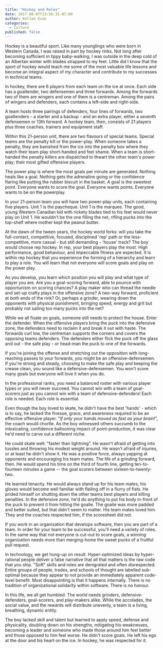 ```yaml
---
title: "Hockey and Roles"
date: 2017-08-07T13:56:31-07:00
author: Kellen Evan
categories:
  - Culture
published: false
---
```


Hockey is a beautiful sport. Like many younglings who were born in Western Canada, I was raised in part by hockey rinks. Not long after becoming sufficient in tippy baby-walking, I was outside in the deep cold of an Albertan winter with blades strapped to my feet. Little did I know that the sport of hockey would teach me some of the most valuable life lessons and become an integral aspect of my character and contribute to my successes in technical teams.

In hockey, there are 6 players from each team on the ice at once. Each side has a goaltender, two defensemen and three forwards. Among the forwards two of them are wingers and one of them is a centreman. Among the pairs of wingers and defenders, each contains a left-side and right-side.

A team hosts three pairings of defenders, four lines of forwards, two goaltenders - a starter and a backup - and an extra player, either a seventh defensemen or 13th forward. A hockey team, then, consists of 21 players plus three coaches, trainers and equipment staff.

Within this 21-person unit, there are two flavours of special teams. Special teams are the penalty kill or the power-play. When someone takes a penalty, they are banished from the ice into the penalty box where they watch their team play short-handed and feel shame. When a team is short-handed the penalty killers are dispatched to thwart the other team's power play; their most gifted offensive players.

The power play is where the most goals per minute are generated. Nothing heals like a goal. Nothing gets the adrenaline going or the confidence flaring like putting the rubber biscuit in the basket. A goal is the sweetest point. Everyone wants to score the goal. Everyone wants points. Everyone wants to be on the powerplay.

In your 21-person team you will have two power-play units, each containing five players. Unit 1 is the paycheque. Unit 1 is the marquee. The good, young Western Canadian kid with rickety blades tied to his feet would never play on Unit 1. He wouldn't be the one filling the net, rifling pucks into the top-shelf where mother kept the peanut butter.

At the dawn of the tween years, the hockey world forks: will you take the full-contact, competitive, focused, disciplined 'rep' path or the less-competitive, more casual - but still demanding - 'house' track? The boy would choose rep hockey. In rep, your best players play the most. High performance, good behaviour, and impeccable fitness are expected. It is within rep hockey that you experience the forming of a hierarchy and learn to play a role. You will learn that not everyone will score goals and play on the power play.

As you develop, you learn which position you will play and what type of player you are. Are you a goal-scoring forward, able to pounce with opportunism on scoring chances? A play maker who can thread the needle and set-up crafty plays in the offensive zone? A two-way forward, proficient at _both_ ends of the rink? Or, perhaps a grinder, wearing down the opponents with physical punishment, bringing speed, energy and grit but probably not sailing too many pucks into the net?

While we all fixate on goals, someone still needs to protect the house. Enter the defender. When the offensive players bring the puck into the defensive zone, the defenders need to reclaim it and break it out with haste. The forwards curl low, the centreman supports the corners and covers the opposing teams defenders. The defenders either flick the puck off the glass and out - the safe play - or head-man the puck to one of the forwards.

If you're joining the offense and stretching out the opposition with long-reaching passes to your forwards, you might be an offensive-defensemen. If you're strong and steady, choosing to make the safe play and keeping the crease clean, you sound like a defensive-defensemen. You won't score many goals but everyone will love it when you do.

In the professional ranks, you need a balanced roster with various player types or you will never succeed. You cannot win with a team of goal-scorers just as you cannot win with a team of defensive-defenders! Each role is needed. Each role is essential.

Even though the boy loved to skate, he didn't have the best 'hands' - which is to say, he lacked the finesse, grace, and awareness required to be an effective offensive player. "_If only your hands moved as fast as your brain!_", the coach would chortle. As the boy witnessed others succumb to the intoxicating, confidence ballooning impact of point-production, it was clear he'd need to carve out a different niche.

He could skate well: "faster than lightning". He wasn't afraid of getting into tussles and throwing his modest weight around. He wasn't afraid of injuries, or at least he didn't show it. He was a positive force, always yapping at opponents and encouraging his team mates. The life of a grinding forward, then. He would spend his time on the third of fourth line, getting ten-to-fourteen minutes a game -- the goal scorers between sixteen-to-twenty-two.

He learned tenacity. He would always stand up for his team mates, his gloves would become well familiar with flailing off in a flurry of fists. He prided himself on shutting down the other teams best players and killing penalties. In the defensive zone, he'd do anything to put his body in-front of the puck to prevent it from hitting the goalie. The goalie was more padded and better suited, but that didn't seem to matter. His team mates loved him. They and the coaches respected him, if the scoresheet did not.

If you work in an organization that develops software, then you are part of a team. In order for your team to be successful, you'll need a variety of roles.  In the same way that not everyone is cut-out to score goals, a winning organization needs more than merging-home the sweet pucks of a fruitful pull request.

In technology, we get hung-up on result. Hyper-optimized ideas by hyper-rational people deliver a false narrative that all that matters is the raw code that you ship. "Soft" skills and roles are denigrated and often disrespected. Entire groups of people, trades, and schools of thought are labelled sub-optimal because they appear to not provide an immediately apparent code-level benefit. Most disappointing is that it happens internally. There is no tradition of organizational solidarity within software. There is no honour.

In this life, we all get humbled. The world needs grinders, defensive-defenders, goal-scorers, and play-makers alike. While the accolades, the social value, and the rewards will distribute unevenly, a team is a living, breathing, dynamic entity.

The boy lacked skill and talent but learned to apply speed, defense and physicality, doubling down on his strengths, mitigating his weaknesses, becoming a leader and someone who made those around him feel better and those opposed to him feel worse. He didn't score goals. He left his ego at the door and his heart on the ice. In hockey, he was respected for it.
